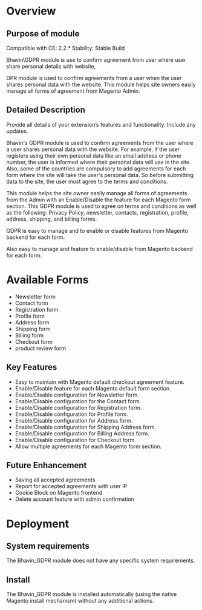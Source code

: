 # Overview
## Purpose of module
Compatible with CE: 2.2.*
Stability: Stable Build


Bhavin\GDPR module is use to confirm agreement from user where user share personal details with website,

DPR module is used to confirm agreements from a user when the user shares personal data with the website. This module helps site owners easily manage all forms of agreement from Magento Admin.

## Detailed Description

Provide all details of your extension’s features and functionality. Include any updates.

Bhavin's GDPR module is used to confirm agreements from the user where a user shares personal data with the website. For example, if the user registers using their own personal data like an email address or phone number, the user is informed where their personal data will use in the site.  Also, some of the countries are compulsory to add agreements for each form where the site will take the user's personal data. So before submitting data to the site, the user must agree to the terms and conditions.

This module helps the site owner easily manage all forms of agreements from the Admin with an Enable/Disable the feature for each Magento form section.  This GDPR module is used to agree on terms and conditions as well as the following: Privacy Policy, newsletter, contacts, registration, profile, address, shipping, and billing forms.

GDPR is easy to manage and to enable or disable features from Magento backend for each form. 


Also easy to manage and feature to enable/disable from Magento backend for each form. 

# Available Forms

* Newsletter form
* Contact form
* Registration form
* Profile form
* Address form 
* Shipping form 
* Billing form
* Checkout form
* product review form

## Key Features

* Easy to maintain with Magento default checkout agreement feature.
* Enable/Disable feature for each Magento default form section.
* Enable/Disable configuration for Newsletter form.
* Enable/Disable configuration for the Contact form.
* Enable/Disable configuration for Registration form.
* Enable/Disable configuration for Profile form.
* Enable/Disable configuration for Address form.
* Enable/Disable configuration for Shipping Address form.
* Enable/Disable configuration for Billing Address form.
* Enable/Disable configuration for Checkout form.
* Allow multiple agreements for each Magento form section.


## Future Enhancement 

* Saving all accepted agreements
* Report for accepted agreements with user IP
* Cookie Block on Magento frontend
* Delete account feature with admin confirmation

# Deployment

## System requirements

The Bhavin_GDPR module does not have any specific system requirements.

## Install
The Bhavin_GDPR module is installed automatically (using the native Magento install mechanism) without any additional actions.
